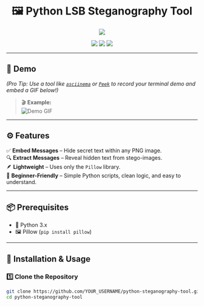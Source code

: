 
<h1 align="center">🖼️ Python LSB Steganography Tool</h1>

<p align="center">
  <img src="https://readme-typing-svg.herokuapp.com?font=Fira+Code&size=25&color=00FF99&center=true&vCenter=true&width=650&lines=🔐+Hide+Secrets+Inside+Images!;🧠+Simple+Yet+Powerful+Python+LSB+Steganography;💬+Encode+and+Decode+Hidden+Messages" />
</p>

<p align="center">
  <img src="https://img.shields.io/badge/Python-3.8+-blue?logo=python" />
  <img src="https://img.shields.io/badge/Status-Stable-success" />
  <img src="https://img.shields.io/github/last-commit/YOUR_USERNAME/python-steganography-tool?logo=github" />
</p>

---

## 🎥 Demo
*(Pro Tip: Use a tool like [`asciinema`](https://asciinema.org/) or [`Peek`](https://github.com/phw/peek) to record your terminal demo and embed a GIF below!)*

> 🎬 **Example:**  
> ![Demo GIF](demo.gif)

---

## ⚙️ Features

✅ **Embed Messages** – Hide secret text within any PNG image.  
🔍 **Extract Messages** – Reveal hidden text from stego-images.  
🪶 **Lightweight** – Uses only the `Pillow` library.  
🧩 **Beginner-Friendly** – Simple Python scripts, clean logic, and easy to understand.

---

## 📦 Prerequisites

- 🐍 Python 3.x  
- 🖼️ Pillow (`pip install pillow`)

---

## 🚀 Installation & Usage

### 1️⃣ Clone the Repository
```bash
git clone https://github.com/YOUR_USERNAME/python-steganography-tool.git
cd python-steganography-tool

